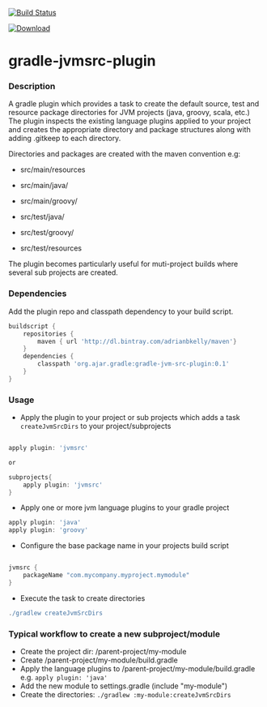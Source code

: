 [![Build Status](https://travis-ci.org/adrianbk/gradle-jvmsrc-plugin.png?branch=master)](https://travis-ci.org/adrianbk/gradle-jvmsrc-plugin)

[ ![Download](https://api.bintray.com/packages/adrianbkelly/maven/gradle-jvm-src-plugin/images/download.png) ](https://bintray.com/adrianbkelly/maven/gradle-jvm-src-plugin/_latestVersion)

gradle-jvmsrc-plugin
====================


### Description
A gradle plugin which provides a task to create the default source, test and resource package directories for JVM projects (java, groovy, scala, etc.)
The plugin inspects the existing language plugins applied to your project and creates the appropriate directory and package structures along with adding .gitkeep to each directory.

Directories and packages are created with the maven convention e.g:

- src/main/resources
- src/main/java/<your package structure>
- src/main/groovy/<your package structure>

- src/test/java/<your package structure>
- src/test/groovy/<your package structure>
- src/test/resources

The plugin becomes particularly useful for muti-project builds where several sub projects are created.

### Dependencies

Add the plugin repo and classpath dependency to your build script.

```groovy
buildscript {
    repositories {
        maven { url 'http://dl.bintray.com/adrianbkelly/maven'}
    }
    dependencies {
        classpath 'org.ajar.gradle:gradle-jvm-src-plugin:0.1'
    }
}

```

### Usage
 - Apply the plugin to your project or sub projects which adds a task `createJvmSrcDirs` to your project/subprojects

```groovy

apply plugin: 'jvmsrc'

or

subprojects{
    apply plugin: 'jvmsrc'
}
```


- Apply one or more jvm language plugins to your gradle project

```groovy
apply plugin: 'java'
apply plugin: 'groovy'

```

- Configure the base package name in your projects build script

```groovy

jvmsrc {
    packageName "com.mycompany.myproject.mymodule"
}

```

- Execute the task to create directories

```groovy
./gradlew createJvmSrcDirs

```

### Typical workflow to create a new subproject/module
- Create the project dir: /parent-project/my-module
- Create /parent-project/my-module/build.gradle
- Apply the language plugins to /parent-project/my-module/build.gradle e.g. `apply plugin: 'java'`
- Add the new module to settings.gradle (include "my-module")
- Create the directories: `./gradlew :my-module:createJvmSrcDirs`







